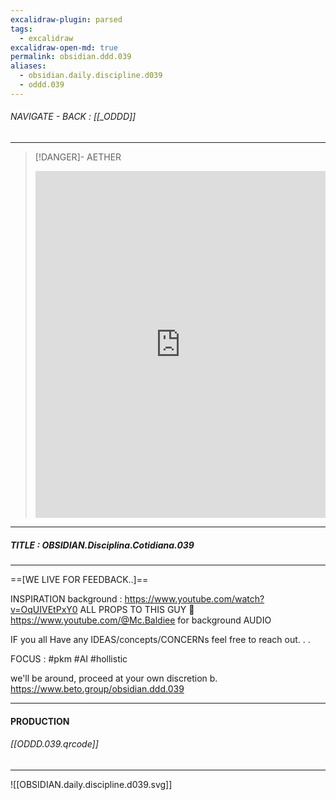 ```yaml
---
excalidraw-plugin: parsed
tags:
  - excalidraw
excalidraw-open-md: true
permalink: obsidian.ddd.039
aliases:
  - obsidian.daily.discipline.d039
  - oddd.039
---
```


###### NAVIGATE - BACK : [[_ODDD]]
-----
>[!DANGER]- AETHER
><iframe allowfullscreen src="https://www.youtube.com/embed/Ksi_8h2W0rY" width="100%" height="555" frameborder="0" allow="accelerometer; autoplay; clipboard-write; encrypted-media; gyroscope; picture-in-picture" ></iframe>
---
##### TITLE : OBSIDIAN.Disciplina.Cotidiana.039
----

==[WE LIVE FOR FEEDBACK..]==





INSPIRATION background : https://www.youtube.com/watch?v=OqUIVEtPxY0
ALL PROPS TO THIS GUY 🫡
https://www.youtube.com/@Mc.Baldiee for background AUDIO

IF you all Have any IDEAS/concepts/CONCERNs feel free to reach out. . .

FOCUS :  #pkm #AI  #hollistic

we'll be around, proceed at your own discretion
b.
https://www.beto.group/obsidian.ddd.039

----
#### PRODUCTION

###### [[ODDD.039.qrcode]]





----


![[OBSIDIAN.daily.discipline.d039.svg]]



<!--
==⚠  Switch to EXCALIDRAW VIEW in the MORE OPTIONS menu of this document. ⚠== You can decompress Drawing data with the command palette: 'Decompress current Excalidraw file'. For more info check in plugin settings under 'Saving'


# Excalidraw Data

## Text Elements
DISCIPLINE ^JwcxB88l

8 ^siqZbW3s

8 ^axcJBDsZ

8 ^uLsntvX2

39 ^q4mlMH5B

DAILY ^F8rLqDmJ

## Embedded Files
3dd84a41fc7b2444497ceb9789e7330f42a38e20: [[888/_RESOURCES/ASSETS/888/ASSETS_.A/WORKFLOW_v01_.A.svg]]

b97c89dfdada9911b4fbeeeeef5ec8411412a7d9: [[888/_RESOURCES/ASSETS/888/ASSETS_.A/IMPROVEMENT_v01_.A.svg]]

55797fdd53ff6e7ba42680e930dcddd7e8b72262: [[888/_RESOURCES/ASSETS/888/ASSETS_.A/HAND_v12_.A.svg]]

ed5abb4fffa9e95fc899329e6cd9080880071bda: [[888/_RESOURCES/ASSETS/888/ASSETS_.A/COMPANY_v05_.A.svg]]

35f6803d99a497e023fbe779bc57da3e2c894587: [[888/_RESOURCES/ASSETS/888/ASSETS_.A/ANIME_v01_.A.svg]]

efc68baded2afbf827ccaaf6cfdd0439b6c00820: [[888/_RESOURCES/ASSETS/888/ASSETS_.A/OBSIDIAN_v03_.A.svg]]

2b20d2a4137e1682750b38815e0a89b42d95eb21: [[888/_RESOURCES/ASSETS/888/ASSETS_.A/EXPRESSION_v01_.A.svg]]

5a04c7586221682e317c42c31e4ced70c3dca936: [[888/_RESOURCES/ASSETS/888/ASSETS_.A/INSTANCE_v01_.A.svg]]

%%
## Drawing
```compressed-json
N4KAkARALgngDgUwgLgAQQQDwMYEMA2AlgCYBOuA7hADTgQBuCpAzoQPYB2KqATLZMzYBXUtiRoIACyhQ4zZAHoFAc0JRJQgEYA6bGwC2CgF7N6hbEcK4OCtptbErHALRY8RMpWdx8Q1TdIEfARcZgRmBShcZQUebQAObR4aOiCEfQQOKGZuAG1wMFAwYuh4cXRCfWikfhLGFnYuNABmZvj42sh61k4AOU4xbgBWIYA2AAZxgBYpgEYATk6IQg5i

LG4IXDYU4shCZgARNKgEYm4AMwIwpZIN8YBpADVzgClnAFUACQB2ek0DqAAWXmeGI92IABUdiVzoR8PgAMqwYIbSS4bAaQLQgRQUhsADWCAA6iR1NxZktmLiCQgkTAURJBB5sRA8X5JBxwjk0BSCpA2HB0WoYOTJktrMoGahxktMNxnM1vuNtKNRs15q1Rt8puNRlNmksRWhnKMeMqeFN2lMhuN2mN4os+RAqXjCQBhNj4NikDa46zMQWBLIszTo

/HKNmrD1en0SP0cAO4INQFkUUmSYazZVZvWzeLa+I8LVLSQIQjKaTca2JQszfVahbfeL6ykIU7ceZDHhF2Z575LCPCOAASWI3NQ+V2kFwEIACr1Zu8EYDSC82J95vjsJ8EG7Pth7hA+QBdJbncgZUfcDhCeFLSPETnMcc3u9OzTCVYAUWCGSy49yU8nSEOBiFwE4zh5b51R4IZZmacYlXGXldggIgOHxa9b3wJYvWwQlINQS58GuJ0qXAoRxwgRB

VhWZQWVhYIrwkZpiGIZtcDmc5sG+TQLTreZvjETRBIdBBoIQ84ph4XA2gQM0WWYdxyknXYULUk8lmwPE4Cw+ECgAX1qIoSlgRANkqaoWW6RpuGaUZ5j4J0bL6AZylmJtRlmCYpg1G5VnWCRcF0m5DmOds0GI0jUNuCQAEVlAOYd6XxL4AHkACsEWIDKACUIQod4AE1mlyhi4URZFyikdFMRqMjqUJEliDJHlKUa2kqo2JlbnvYQKyfcd1P5QVsGF

UUZSdCUpWVKY1WaXyZnsiZZh1PVZXlaCEjg7t4ltZou3iEZDXlObZm0Oa9p28Yu1VIYDQa11d09b1fXIBNA0yFMllDfDByEKMXtjdB40TZNU3TOy4hmWZYL1b4RgR7USzLCsUxaKZtHsoZoO+b55gWHgFqGVsItQLMPLabUCYHNkRzHPI+WnOcFyXFc1w3Lcdz3A8j12IDUPPXBL0I18cKdB9Br08XUI/AHiB/dIvoAgWShAsCIPJaDHLghCkOGt

CVkwtAxdwth8LJqKEHaiiqJoxwOHos84QQZj0FOIZcE0TQpnOP3cHmBBO24h0NR4QPRmwYh5ltW09sQ2ZNDAxTlMZqdhrAWZNKdbSBWlwzjKdWL0HDABBAAxCEAA15iJTL1G9g4q9aZpJAAGRZMzqscYXODODbjSbBJxnmeJRjGHgszaKYTuNObRix+ZrVW2Dw4JxUljTFqMzQfUEjx1adXiXtHNhlHy0rXfmn375D9tE/J6c1DpvKIZtFHs1Frx

h1YfzdqnujK9CQABiP2YDzghjDP9QGMY3r+k+sGZ28I6RSmdJ6Xqj0aTNVarwf+NIUHVR6v3CW/UORcm4JNVCAohSwAmrTIco4AJM02CzRcy5Vzrk3NuXc+5DzZ0FheV2otsL+TWHKIKABHFkktyFoBMqZMo3AeB8iMmRNshFYbND7AtXsSwXJNFQAhLseimA9A4P0Dggwr6T21DdA2+wjjBE1pFK41t3yfgVr+ZWeRVaQHVuBMmlMdbwUQpMA26

FjaoFNk6PCBELiuILgUeRpRzISEssoeqqF9HcGPk/OopjGgWKsagY+2ohgE18qIwK6AkwsgceFQiVsbiEQgICIQCIpi5VygjIYmAFT6HiAgbAcUhC9EwM0cqyCuoSDRBiEQmSSguiwZDNqmDCQEO6ug4hqE2QDVkeTJY1Cxq0J5GKKajsZoD1QCaA62hvgOVrPjBYe1+xOiNNc+5s1BIamWvcperzUJLPdEDOBH0kxfUgX9B8gDgbQHemDCFm8Vn

k3uSqIm91JijAdNMc+aMlE8G+Bdb4PBmwWiOo5EeHQ1GBLzOMaeQwpgApKP9emKszyCLdtEnZHipYmxEe4+Wis/zZB8UsfxziUUwV1qE5CuEjbSzNhbRpribZQEohse2dFJlCI2AgbiWLQxrGIDJc4mhziFiEngXA5xI7nDYtMdUmhI6TELOMFOBAVJMwzlnfmWkdL52KKo4oyTi7QFGMoD4zgABCEJARtzLHFAA+hwT4Qwo2jFLiKJYXcNiBGwF

EC5CzIDiI+WPd+8Rlr5mPpMRCs9rnHwXo5A60wtSTy8iTJ0W8cHwUtBdKm8ESWCTzLiy+qBqbaAWF2cpRiCU4vOZKcolDFkdRhRsYBaoCXEAmT9KB0KQVxnhQg76TpGKVXpIQrZikOrYJ3qgGeazOrns2cyPq7JeUHKdEc8apyl2QBZYw0VJ6OXCLfDFAKJbNg5Ffasd9XLFnqO4J5Al49GUmIaJwHJ8xHRZIKa5Sx7klQTFaOMAloVHEIAlU0gV

34vH/kA6hcVgTtawRCfrOVGEFUxPNnElxJEECJODU6HNcYsDHpw+hgxvYsVobMUU8oNitEkvglUiD4E6lhScZbFVRcWkvAoNgTAUb2j4EmWe1BRCr1PRvUovB6zpnoAs6+vZz5ySHNGt+8mZzn6FqrHczR7RR50ubA5K5BK35zFHl5BGJLCN1ucEMdoSRylajaPBHGD1AUrv3egYBX5Zh5by5C8Me7YEHvgeCxBnbkUtyS7aOYq1EKMtrU6UsF90

aecxlo2G0l1QNgRqMUmhFJ4jy0cfA2/6GZoEAuy4WOq+WgZKDIlz82ZYlDljRpWdGpu+IgIxjRzHpVsZifKlbiqeNEW04LTgUAESECMO5aYdyELeQQpadek8zzXfLsLOE7z72oROJgdrEAkoIjdMOWcbdhy9C/NIygEJRMbFB+DyH0PYfZtE6XIgygDFoT1WJ/JpAoDmAIFj8suOoB5y0td3AKwmCcv5VQ0g5YVgEAR0DpHw4wcQ6hzDlkuAhCU9

yuEO75RcRCDcahdCCAdxtYoe/eYowBOFB091QgEiABamgiTNCg0JxRImOdXLmJjImCxzemgQm0OLTZMZqhxnBWGNo7RIu3nZa+zYsOrRGIhXJHbUKtbxWgY+2gW0Ey1FdYlppxQ+bQAvElo2MW33xglgbD7V0gIK/l2YRXoHEAzyDQ9FWCeQFPRsxkl7bPEmRXknET1y8OcryQt9+yDZfpOZ539EAJtsqA7NhnC29jgY2AL6RPL9lwYEAh4PRYK1

7QWDJ2yaBtRMq6Lh8xblyTJfHkvGmRcNMUa03xn6HihXeO22K0CAT9tStY2E9jkTJ9oW40f6KplEcSHiHDig7Pgdf8+1kLdvdjkudIqBaLqGtI2P9jCF9j9vgH9hjkDmTjjhsMEOcCXgwEwMTu4MgRTlTjnDTnTqQAPqtvyMzv4Gzh/ugP/lNILmwMLqwMAWgOLpLiUNLrLkHtKArkroGoXDFC0rgDgC8FGgcMwBrp3AbiDIjsbr2gtGaI5GPKtD

mDboWO/CPIhDHMhHHNhiUF2repPEkDqJ2LMPdHtOStbi1qjKOjaAkOPASt2HjJaM0CSjHgunZBOnMOUkWPdAlt8hlsugAtlhALltnoVjulCh4gXnCuVuDEgmZhei+g+tZmgLXs6B1A3mgokdyi3sth+lQu5h3lmF3j3vRjCMBpxmBmIiPvQGPvLLBozvBmTIWJOgjOqIvhhsHi2M5OvnJuSAhIrnNKPDoXsAfpRpdmtqfrRiKhfsBFfhKkEixnrP

fsdhxqdlxkqvEsfkJlQRADQTsvDjsXsTAYAaLpmKHg5D7oykvC6lSldlkN9voL9lWIgVALgagfjtZFgSTvgG8XGPgahHoFkLTpyMQSBqQRAN6CzhwJQRzp/vznQQwaccwaQBLuxjLlYe1sqFhjwWAEGirvwRsEIG3MwFkPQFXMkNmpIdANIU6CWuqJ1o/IqDMASs4SoXEFqOUororh5L2P7roTXudOAcYaYbaNOrcSUIHtYcqGPF2MSgSgWM4eKd

OLHoYh4SYY5OPAdA6PjP4XXjSFESEVnrniVkAoXjEYiiehVBkY5kkTXlXtaU3tkc5kNG5jQu8kUfQiBABjMQIv3mCSpiPlQNBo+BPg0VPmTHNHjNBCxu0QYkdEqZgRJr0RjFFl5J2GRg0psW/pAOtp4pttMRODtntlrLfksbKisY/mGc/hsbxtmdSbCdQd/r/hsEcaXtdkAa/OdLqJ2DaFcTqHHAAVAA8U8bvC8b8egGgRgfUNgaTtjngSFAQUCU

QSQYcuQazvgM2XCeKAiSLkwagCwWiRwaOliYrsrsksJhUFUBkp8RJnZLaLGcmWOi6vqEjAGUFHKBmZpsqlsQSRIB+AgOMKXM0BrrlHSpoEYO8JIFXN8L0EVO8L0EGZaVMk+jMrVPMpZssm7qsplvXvZpkRgk6WQrkW3gUe6V5iUC/MMBdLmHBJMDaEycprSZtFqKHpPBqfdNBIxahO8s4AjPMFjOHEqPmPxN5AmUCs9KVmaWCrEe+LupEUEaDEeh

DFheTCHrfAMavP5kdCOu1iHnNDdOHGtIhEWINkoshGPKvHBJ6ayqUaXuUWsdkTBqGYPhALmWfltoWZfhrExqWTKuEidlElWbEq/qwTiLbBqpkA7E7EhXNugIjIJHasQPdH7KMOJKGNJFiuMEHAhMQFHGxN8AgPEJoHKaaO6lKKpMUN6vwiULnLpCtmefrqklIUbt0beSkR5Amfoo+fco4cfKyUXMPkFFmvvuRmMT+SUKGhIlMPoPgICKmlGqZg6V

kQEZhTgqkeJUtQRYtqQu+iRW6XQvOpckxcaMlucYWLKQlg1gbDxVip1jMJ2LBGMHjI5FXgaeAn7MafJZJdEdJRaahHoRNBOrtGqH8vdE7jpeSAsLYWqM2MStJD/OtdPrwCPJaAyk2Kvt3nTN6Z5X3iLBUdtXUc5eCW5VMb3gxnMUxkfGaB5LfKhhWfjZAMFd+XWecO2UieTGaFjIynjAlmFlhsYierAY8fAc8dsQ2RAOqE2TsZLWOXOe8egTeTOT

8XLX8QuQCYQSCSuZ+mudCRudLfMPCULruWLiiaFYbJyEeZidwQ1QDlSYDlOevpDRMA+ZvjyChg5NJB9gNVUUFEYOpqNSFc0hsOXPEKQG3BIgcPoC8ItXhTaThatfofabHY6QTc6a5p+qRQdd5m4WgF3iWqtEkOqMnkUfBKlhjTxUySqAtFhshFHmaLqWkYEd9Yadnp9fLFEYpcXspTgr5NfFojaF2HShaEqBjZKe1uHDWPjN2HWOofcnyeGftmaD

0sdE6CUT6WUX6QzayOPrkU/iTfmWTWrBTTfsEmWf5asYFS5UzVmWbazScXuQhMqBoQyj2GllooOcOSLaOWLcDgcKXMOG3EVFLeLX/QA0A7LeTvLQ7UTt8eOdAP8TVRrfTv6drVCTCb/f/YA4bfQcbdwAeSseiXLrndbbwUko1dVOkkWomWYnZPjC7fhkooqBqKUsMcsINegJoJMP7ZmbWWbaGlhmwBIsQJgHAEYEZlXOSQlmwFAI8LgF5DHShegL

MnVBhU1MigbBtcnctZALskRS6RnftT+q4UdahPnbqKHuvNcXHHtNJm8ptPZNoPdD5OqCRr5CZengpUXjJbLHJe3Z4+aZVv9TXnSo4+PMSmUoWOHK0BDe1cqG0PdL5MfGPG0dSvtrXVqQjNZdjdNrjbFU/kti+FWfvcKofX4sfSWafX5Q/lvdfbw6quqhIJqo7Nqm7BADwHxOMMapxPBAVaJWFuMJoG0MfEMABbgA6D7DwNHCM3xDnpSKnFNl6p0J

nNVZALVQGriXwQok1csFeVQ9krvA6PQ8UgfIOnRW+Rw8hNw1+TfUHRIBQGlPMJgJgC8D+AcLOPgGlKQAiAAOLECSCEDOA/4KOoLKPoVV7JF5ErV2aKP4XbKp16Pp35GGOd7GOLpXK8WtD7xEzISmhFHWhxb0kqgOTOGmGWi6gY3iUd1eN/Vra+MwKmk/UIqBP8kqVhYqixyjyl02heQN1j1KLagTpKgrxz4OgoamXB5GIWW6Kr1Y2TY42+l40OUE

1OW71FOTEH22W7blNQS+VHZS4BVP61MXbjVhVqp2yRVapIKxWuWCTYAOjEB2q4BgRe6Jy+yaBtgevnAjN2v1ZzAyTfDRxlWerpxLM+rFA7ZrP1WkOCa23bOUM3k0Nx7ROtWyau28C8lBamgY0rA+0XMUkjU8PGt1mhqJxuiED3CfAAxRqwyjCaCSCYCaBVyPDCAZhxEZGgtYjgvqNJ0wtx3wu7WunHJkVd6UW53osMqYxz2ivtDNjeRp7cXygkrS

m6jTpjBaJtDrVZbfWd3eO0sRF+PbvUvMuQAA0HN3JJMzAXv0nQGQB8tnuTwjBo3WgUr8TitPm9hZhg1ZNys5MKt5NVkFNb3FPn7ytH3eUn2LFVP01KuM0v7M1m3kRmsRW0TNNWutMHQ2p7SsRYacSCQAVEymriT4yaDYA4xgTNDyR2tLwJbfBBtpxqShsrMQCRuX34A21bMUO7MJtL6GLkVr5JlpsmEo0MrV3nOuV0pXOH7we3PuwrhsCQ4vA8CJ

o7j6BxRTAZRDASJFRGASLbBtt4UdtUPiUQsaPpFaNbU6M7Wt6DseYemHVovHXXJzCJBwRrveRdjST3I26YtEzBaMoIR7TdivX+O/XHuuV0v54hdMsYGnvI3nR5jNpo0NatDz1SAYnkhYasVYocn5jEYaNI1zTJa9hEzfulMQBCyKusfBn1EuXAceW/tgfX4VOQd6tsEGtBVwc3MNThWNMWuocxWtOezTA8Sp7dh9MIBaJCTSTYBaIIBTBiDEBKgz

e5UBz2R0cLMhtepMcsdiyGTgACybBwBwBIgBLcAmTQClgZCoFy61AMCEAIAUBRoRcGk1o1rQjMciDJjDgnD6BIhN0MshHlLtDvfYCfdfTffpBPf7v0uwrAKvdcO3eg+kBfc/flxWnmdwsffI/g8/d/cJ02YFBY8o/pB4/QvmYp1E84/pC5RWfEWI9g9ZAQ/6BpSZ1GOE9I/E/6DlxC0jmoB8mU+M+o9s17lmj0/Y+C/pC/5wOTkg8M9QBM8ndE6l

zI9sAUClhOv40C/y8/dfirDK94hq8hACEq+IU1Vy9M/6+q8QhUkPjvdKR4jwhVw5LdjUVHTlL4yqiBe3f2+ej4BAM8irT8XTAMov2Wge23dGBsAGBnfOQEAS7y725EbK5a9M80+E25Hb3yzvcRgkAdlmW3c5/EBIgIB1V88F/M7ECAhsBrC69ezBDSeE+F8F7JJRqegtKkDKChgAAU1uhiHQff1AXBQwAAlCyMLsoLeLUhIB393yZbwANvP4P8qC

P3zBs+z0DLOB6jIOUMkmkMKqT8G6hMAuXCf6f9iJAMAlGuXG6EMG6AtUs8EaXPEBXOmuf8EQcE42tw/4D6PK2Rf1GummaAHBZmzCYBEMAODNAo0bofNlOGCLxNZgboA2t/wZSlxxgX4Wjt/2+Clw8s5cKYG/2AR7Ry43wCAfgIRgHBLQf/YIlGgrhFh7+oAk/jHAWD4Dy4N0cuEWFX5gAdse/L6FD2KweJ6OpkI9iXgv6rwo0WifAQ5GTxIDQBpc

A4DdBuj4D00k6N1N/0EgWgo0eA7/vZHGB/1y4+AwCjwDv7bpQBzyHgAcAOD4CdQH/L8KXEsHfAvwBwAAfgOaDlwr+YwfAfMGwHwRRgzA0uFGjor4Cvw6aN0CRg4ERtrA9AUILwLzwCCL+8PFQaAPkETAMBiQ1ASEPRypDXu+glgZin0H+CEIeg7/nShrSFDEhdFWGPoMmB5ZKBcPLRKXAQH6CtEBMGAUf2mANYUhsA4BEoRCHGDOhFofLAjxMExw

vwXDE8Mnw55fQD+LPYnJwEKYLZyugiYXAFGZzNM5EToTIHXzJj4MASRAUvtsJKDQkruyJVEp+kFzS48GptZPnYAyhDJsgCIaEnACr419oSmgevhcJOEUV80hARgBCCj4mY1hsbQhGkC+EYYtIlESnPoGt5NVDWnXOpjElCCvEvhPwv4eswMjgAg05XF2OOGABoiDIQAA
```
%%